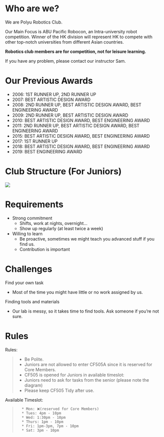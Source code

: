 # Who are we?

We are Polyu Robotics Club.

Our Main Focus is ABU Pacific Robocon, an Intra-university robot competition. Winner of the HK division will represent HK to compete with other top-notch universities from different Asian countries.

**Robotics club members are for competition, not for leisure learning.**

If you have any problem, please contact our instructor Sam.


# Our Previous Awards

* 2006: 1ST RUNNER UP, 2ND RUNNER UP 
* 2007: BEST ARTISTIC DESIGN AWARD 
* 2008: 2ND RUNNER UP, BEST ARTISTIC DESIGN AWARD, BEST ENGINEERING AWARD
* 2009: 2ND RUNNER UP, BEST ARTISTIC DESIGN AWARD
* 2010: BEST ARTISTIC DESIGN AWARD, BEST ENGINEERING AWARD
* 2011: 2ND RUNNER UP, BEST ARTISTIC DESIGN AWARD, BEST ENGINEERING AWARD
* 2015: BEST ARTISTIC DESIGN AWARD, BEST ENGINEERING AWARD
* 2017: 1ST RUNNER UP
* 2018: BEST ARTISTIC DESIGN AWARD, BEST ENGINEERING AWARD
* 2019: BEST ENGINEERING AWARD



# Club Structure (For Juniors) 

![](https://i.imgur.com/rrdUsyj.png)


# Requirements

* Strong commitment
    * Shifts, work at nights, overnight…
    * Show up regularly (at least twice a week)
* Willing to learn
    * Be proactive, sometimes we might teach you advanced stuff if you find us.
    * Contribution is important

# Challenges

Find your own task
* Most of the time you might have little or no work assigned by us.

Finding tools and materials
* Our lab is messy, so it takes time to find tools. Ask someone if you’re not sure.

# Rules

Rules:
> * Be Polite.
> * Juniors are not allowed to enter CF505A since it is reserved for Core Members.
> * CF505 is opened for Juniors in available timeslot:
> * Juniors need to ask for tasks from the senior (please note the diagram)
> * Please keep CF505 Tidy after use.

Available Timeslot:
>       * Mon: ❌(reserved for Core Members)
>       * Tues: 4pm - 10pm 
>       * Wed: 1:30pm - 10pm
>       * Thurs: 1pm - 10pm
>       * Fri: 1pm-3pm, 7pm - 10pm
>       * Sat: 3pm - 10pm